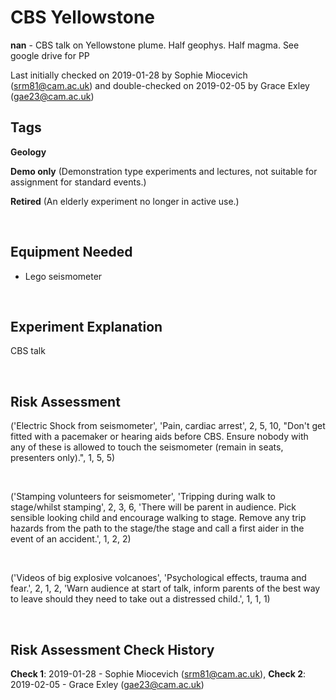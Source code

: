 # CBS Yellowstone

**nan** - CBS talk on Yellowstone plume. Half geophys. Half magma. See google drive for PP

Last initially checked on 2019-01-28 by Sophie Miocevich (srm81@cam.ac.uk) and double-checked on 2019-02-05 by Grace Exley (gae23@cam.ac.uk)

## Tags
<!--- Start Tags (DO NOT REMOVE THIS COMMENT) --->

**Geology**

**Demo only** (Demonstration type experiments and lectures, not suitable for assignment for standard events.)

**Retired** (An elderly experiment no longer in active use.)
<!--- End Tags (DO NOT REMOVE THIS COMMENT) --->

<br/>

## Equipment Needed 
- Lego seismometer

<br/>

## Experiment Explanation 

CBS talk

<br/>

## Risk Assessment

('Electric Shock from seismometer', 'Pain, cardiac arrest', 2, 5, 10, "Don't get fitted with a pacemaker or hearing aids before CBS. Ensure nobody with any of these is allowed to touch the seismometer (remain in seats, presenters only).", 1, 5, 5)

<br/>

('Stamping volunteers for seismometer', 'Tripping during walk to stage/whilst stamping', 2, 3, 6, 'There will be parent in audience. Pick sensible looking child and encourage walking to stage. Remove any trip hazards from the path to the stage/the stage and call a first aider in the event of an accident.', 1, 2, 2)

<br/>

('Videos of big explosive volcanoes', 'Psychological effects, trauma and fear.', 2, 1, 2, 'Warn audience at start of talk, inform parents of the best way to leave should they need to take out a distressed child.', 1, 1, 1)

<br/>

## Risk Assessment Check History 

**Check 1**: 2019-01-28 - Sophie Miocevich (srm81@cam.ac.uk), **Check 2**: 2019-02-05 - Grace Exley (gae23@cam.ac.uk)